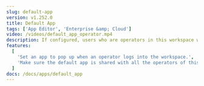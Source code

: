 ```yaml
---
slug: default-app
version: v1.252.0
title: Default App
tags: ['App Editor', 'Enterprise &amp; Cloud']
video: /videos/default_app_operator.mp4
description: If configured, users who are operators in this workspace will be redirected to this app automatically when logging into this workspace.
features:
  [
    'Set an app to pop up when an operator logs into the workspace.',
    'Make sure the default app is shared with all the operators of this workspace before turning this feature on.'
  ]
docs: /docs/apps/default_app
---
```

